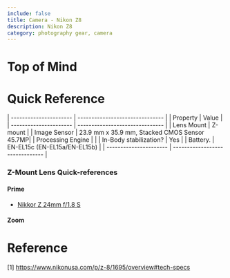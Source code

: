 ```yaml
---
include: false
title: Camera - Nikon Z8 
description: Nikon Z8
category: photography gear, camera
---
```


# Top of Mind

# Quick Reference

| ---------------------- | ------------------------------- |
| Property               | Value                           |
| ---------------------- | ------------------------------- |
| Lens Mount             | Z-mount                         |
| Image Sensor           | 23.9 mm x 35.9 mm, Stacked CMOS Sensor 45.7MP|
| Processing Engine      |                                 |
| In-Body stabilization? | Yes                             |
| Battery.               | EN-EL15c (EN-EL15a/EN-EL15b)    |
| ---------------------- | ------------------------------- |


### Z-Mount Lens Quick-references

#### Prime
- [Nikkor Z 24mm f/1.8 S](photogear/nikkor-z24mmf18s.md)

#### Zoom


# Reference

[1] https://www.nikonusa.com/p/z-8/1695/overview#tech-specs
